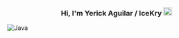 <h3 align="center">
  Hi, I'm Yerick Aguilar / IceKry
  <img src="https://media0.giphy.com/media/v1.Y2lkPTc5MGI3NjExNXdycnJiYnppM3ZudzIxOWs1Zmp2OW5iYnU5djJhYXB3MXBsZWhxOSZlcD12MV9pbnRlcm5hbF9naWZfYnlfaWQmY3Q9cw/TZnb9yP17Mc9i/giphy.gif" height="20">
</h3>

![Java](https://img.shields.io/badge/java-%23ED8B00.svg?style=for-the-badge&logo=openjdk&logoColor=white)

